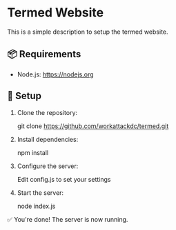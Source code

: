 # Termed Website

This is a simple description to setup the termed website.

## 📦 Requirements

- Node.js: https://nodejs.org

## 🚀 Setup

1. Clone the repository:
   
   git clone https://github.com/workattackdc/termed.git


4. Install dependencies:
   
   npm install

6. Configure the server:
   
   Edit config.js to set your settings

8. Start the server:
   
   node index.js

✅ You're done! The server is now running.
